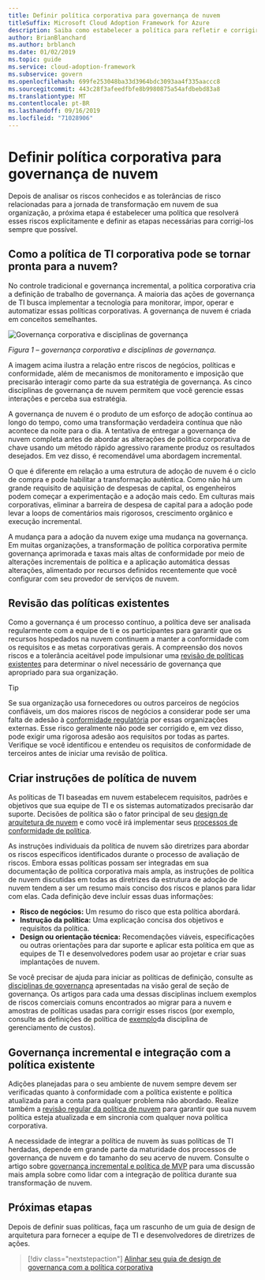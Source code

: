 ```yaml
---
title: Definir política corporativa para governança de nuvem
titleSuffix: Microsoft Cloud Adoption Framework for Azure
description: Saiba como estabelecer a política para refletir e corrigir riscos.
author: BrianBlanchard
ms.author: brblanch
ms.date: 01/02/2019
ms.topic: guide
ms.service: cloud-adoption-framework
ms.subservice: govern
ms.openlocfilehash: 699fe253048ba33d3964bdc3093aa4f335aaccc8
ms.sourcegitcommit: 443c28f3afeedfbfe8b9980875a54afdbebd83a8
ms.translationtype: MT
ms.contentlocale: pt-BR
ms.lasthandoff: 09/16/2019
ms.locfileid: "71028906"
---
```

# <a name="define-corporate-policy-for-cloud-governance"></a>Definir política corporativa para governança de nuvem

Depois de analisar os riscos conhecidos e as tolerâncias de risco relacionadas para a jornada de transformação em nuvem de sua organização, a próxima etapa é estabelecer uma política que resolverá esses riscos explicitamente e definir as etapas necessárias para corrigi-los sempre que possível.

<!-- markdownlint-disable MD026 -->

## <a name="how-can-corporate-it-policy-become-cloud-ready"></a>Como a política de TI corporativa pode se tornar pronta para a nuvem?

No controle tradicional e governança incremental, a política corporativa cria a definição de trabalho de governança. A maioria das ações de governança de TI busca implementar a tecnologia para monitorar, impor, operar e automatizar essas políticas corporativas. A governança de nuvem é criada em conceitos semelhantes.

![Governança corporativa e disciplinas de governança](../../_images/operational-transformation-govern-highres.png)

*Figura 1 – governança corporativa e disciplinas de governança.*

A imagem acima ilustra a relação entre riscos de negócios, políticas e conformidade, além de mecanismos de monitoramento e imposição que precisarão interagir como parte da sua estratégia de governança. As cinco disciplinas de governança de nuvem permitem que você gerencie essas interações e perceba sua estratégia.

A governança de nuvem é o produto de um esforço de adoção contínua ao longo do tempo, como uma transformação verdadeira contínua que não acontece da noite para o dia. A tentativa de entregar a governança de nuvem completa antes de abordar as alterações de política corporativa de chave usando um método rápido agressivo raramente produz os resultados desejados. Em vez disso, é recomendável uma abordagem incremental.

O que é diferente em relação a uma estrutura de adoção de nuvem é o ciclo de compra e pode habilitar a transformação autêntica. Como não há um grande requisito de aquisição de despesas de capital, os engenheiros podem começar a experimentação e a adoção mais cedo. Em culturas mais corporativas, eliminar a barreira de despesa de capital para a adoção pode levar a loops de comentários mais rigorosos, crescimento orgânico e execução incremental.

A mudança para a adoção da nuvem exige uma mudança na governança. Em muitas organizações, a transformação de política corporativa permite governança aprimorada e taxas mais altas de conformidade por meio de alterações incrementais de política e a aplicação automática dessas alterações, alimentado por recursos definidos recentemente que você configurar com seu provedor de serviços de nuvem.

<!-- markdownlint-enable MD026 -->

## <a name="review-existing-policies"></a>Revisão das políticas existentes

Como a governança é um processo contínuo, a política deve ser analisada regularmente com a equipe de ti e os participantes para garantir que os recursos hospedados na nuvem continuem a manter a conformidade com os requisitos e as metas corporativas gerais. A compreensão dos novos riscos e a tolerância aceitável pode impulsionar uma [revisão de políticas existentes](./cloud-policy-review.md) para determinar o nível necessário de governança que apropriado para sua organização.

> [!TIP]
> Se sua organização usa fornecedores ou outros parceiros de negócios confiáveis, um dos maiores riscos de negócios a considerar pode ser uma falta de adesão à [conformidade regulatória](./regulatory-compliance.md) por essas organizações externas. Esse risco geralmente não pode ser corrigido e, em vez disso, pode exigir uma rigorosa adesão aos requisitos por todas as partes. Verifique se você identificou e entendeu os requisitos de conformidade de terceiros antes de iniciar uma revisão de política.

## <a name="create-cloud-policy-statements"></a>Criar instruções de política de nuvem

As políticas de TI baseadas em nuvem estabelecem requisitos, padrões e objetivos que sua equipe de TI e os sistemas automatizados precisarão dar suporte. Decisões de política são o fator principal de seu [design de arquitetura de nuvem](./governance-alignment.md) e como você irá implementar seus [processos de conformidade de política](./processes.md).

As instruções individuais da política de nuvem são diretrizes para abordar os riscos específicos identificados durante o processo de avaliação de riscos. Embora essas políticas possam ser integradas em sua documentação de política corporativa mais ampla, as instruções de política de nuvem discutidas em todas as diretrizes da estrutura de adoção de nuvem tendem a ser um resumo mais conciso dos riscos e planos para lidar com elas. Cada definição deve incluir essas duas informações:

- **Risco de negócios:** Um resumo do risco que esta política abordará.
- **Instrução da política:** Uma explicação concisa dos objetivos e requisitos da política.
- **Design ou orientação técnica:** Recomendações viáveis, especificações ou outras orientações para dar suporte e aplicar esta política em que as equipes de TI e desenvolvedores podem usar ao projetar e criar suas implantações de nuvem.

Se você precisar de ajuda para iniciar as políticas de definição, consulte as [disciplinas de governança](../governance-disciplines.md) apresentadas na visão geral de seção de governança. Os artigos para cada uma dessas disciplinas incluem exemplos de riscos comerciais comuns encontrados ao migrar para a nuvem e amostras de políticas usadas para corrigir esses riscos (por exemplo, consulte as definições de política de [exemplo](../cost-management/policy-statements.md)da disciplina de gerenciamento de custos).

## <a name="incremental-governance-and-integrating-with-existing-policy"></a>Governança incremental e integração com a política existente

Adições planejadas para o seu ambiente de nuvem sempre devem ser verificadas quanto à conformidade com a política existente e política atualizada para a conta para qualquer problema não abordado. Realize também a [revisão regular da política de nuvem](./cloud-policy-review.md) para garantir que sua nuvem política esteja atualizada e em sincronia com qualquer nova política corporativa.

A necessidade de integrar a política de nuvem às suas políticas de TI herdadas, depende em grande parte da maturidade dos processos de governança de nuvem e do tamanho do seu acervo de nuvem. Consulte o artigo sobre [governança incremental e política de MVP](./index.md) para uma discussão mais ampla sobre como lidar com a integração de política durante sua transformação de nuvem.

## <a name="next-steps"></a>Próximas etapas

Depois de definir suas políticas, faça um rascunho de um guia de design de arquitetura para fornecer a equipe de TI e desenvolvedores de diretrizes de ações.

> [!div class="nextstepaction"]
> [Alinhar seu guia de design de governança com a política corporativa](./governance-alignment.md)
